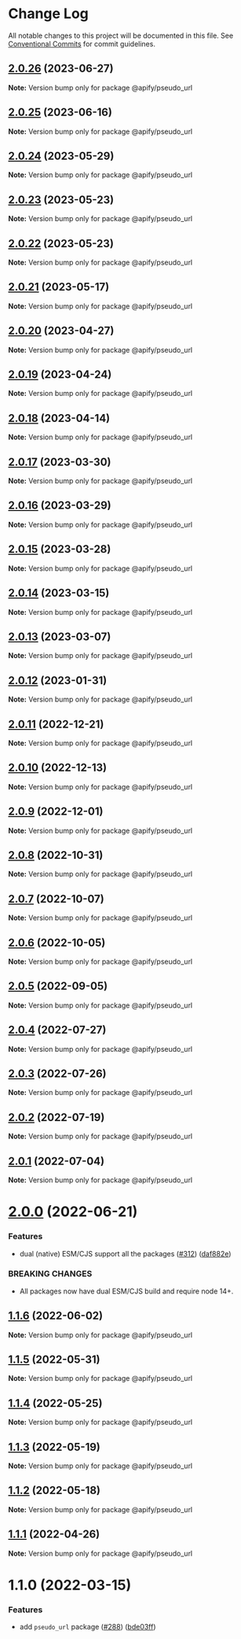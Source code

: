 # Change Log

All notable changes to this project will be documented in this file.
See [Conventional Commits](https://conventionalcommits.org) for commit guidelines.

## [2.0.26](https://github.com/apify/apify-shared-js/compare/@apify/pseudo_url@2.0.25...@apify/pseudo_url@2.0.26) (2023-06-27)

**Note:** Version bump only for package @apify/pseudo_url





## [2.0.25](https://github.com/apify/apify-shared-js/compare/@apify/pseudo_url@2.0.24...@apify/pseudo_url@2.0.25) (2023-06-16)

**Note:** Version bump only for package @apify/pseudo_url





## [2.0.24](https://github.com/apify/apify-shared-js/compare/@apify/pseudo_url@2.0.23...@apify/pseudo_url@2.0.24) (2023-05-29)

**Note:** Version bump only for package @apify/pseudo_url





## [2.0.23](https://github.com/apify/apify-shared-js/compare/@apify/pseudo_url@2.0.22...@apify/pseudo_url@2.0.23) (2023-05-23)

**Note:** Version bump only for package @apify/pseudo_url





## [2.0.22](https://github.com/apify/apify-shared-js/compare/@apify/pseudo_url@2.0.21...@apify/pseudo_url@2.0.22) (2023-05-23)

**Note:** Version bump only for package @apify/pseudo_url





## [2.0.21](https://github.com/apify/apify-shared-js/compare/@apify/pseudo_url@2.0.20...@apify/pseudo_url@2.0.21) (2023-05-17)

**Note:** Version bump only for package @apify/pseudo_url





## [2.0.20](https://github.com/apify/apify-shared-js/compare/@apify/pseudo_url@2.0.19...@apify/pseudo_url@2.0.20) (2023-04-27)

**Note:** Version bump only for package @apify/pseudo_url





## [2.0.19](https://github.com/apify/apify-shared-js/compare/@apify/pseudo_url@2.0.18...@apify/pseudo_url@2.0.19) (2023-04-24)

**Note:** Version bump only for package @apify/pseudo_url





## [2.0.18](https://github.com/apify/apify-shared-js/compare/@apify/pseudo_url@2.0.17...@apify/pseudo_url@2.0.18) (2023-04-14)

**Note:** Version bump only for package @apify/pseudo_url





## [2.0.17](https://github.com/apify/apify-shared-js/compare/@apify/pseudo_url@2.0.16...@apify/pseudo_url@2.0.17) (2023-03-30)

**Note:** Version bump only for package @apify/pseudo_url





## [2.0.16](https://github.com/apify/apify-shared-js/compare/@apify/pseudo_url@2.0.15...@apify/pseudo_url@2.0.16) (2023-03-29)

**Note:** Version bump only for package @apify/pseudo_url





## [2.0.15](https://github.com/apify/apify-shared-js/compare/@apify/pseudo_url@2.0.14...@apify/pseudo_url@2.0.15) (2023-03-28)

**Note:** Version bump only for package @apify/pseudo_url





## [2.0.14](https://github.com/apify/apify-shared-js/compare/@apify/pseudo_url@2.0.13...@apify/pseudo_url@2.0.14) (2023-03-15)

**Note:** Version bump only for package @apify/pseudo_url





## [2.0.13](https://github.com/apify/apify-shared-js/compare/@apify/pseudo_url@2.0.12...@apify/pseudo_url@2.0.13) (2023-03-07)

**Note:** Version bump only for package @apify/pseudo_url





## [2.0.12](https://github.com/apify/apify-shared-js/compare/@apify/pseudo_url@2.0.11...@apify/pseudo_url@2.0.12) (2023-01-31)

**Note:** Version bump only for package @apify/pseudo_url





## [2.0.11](https://github.com/apify/apify-shared-js/compare/@apify/pseudo_url@2.0.10...@apify/pseudo_url@2.0.11) (2022-12-21)

**Note:** Version bump only for package @apify/pseudo_url





## [2.0.10](https://github.com/apify/apify-shared-js/compare/@apify/pseudo_url@2.0.9...@apify/pseudo_url@2.0.10) (2022-12-13)

**Note:** Version bump only for package @apify/pseudo_url





## [2.0.9](https://github.com/apify/apify-shared-js/compare/@apify/pseudo_url@2.0.8...@apify/pseudo_url@2.0.9) (2022-12-01)

**Note:** Version bump only for package @apify/pseudo_url





## [2.0.8](https://github.com/apify/apify-shared-js/compare/@apify/pseudo_url@2.0.7...@apify/pseudo_url@2.0.8) (2022-10-31)

**Note:** Version bump only for package @apify/pseudo_url





## [2.0.7](https://github.com/apify/apify-shared-js/compare/@apify/pseudo_url@2.0.6...@apify/pseudo_url@2.0.7) (2022-10-07)

**Note:** Version bump only for package @apify/pseudo_url





## [2.0.6](https://github.com/apify/apify-shared-js/compare/@apify/pseudo_url@2.0.5...@apify/pseudo_url@2.0.6) (2022-10-05)

**Note:** Version bump only for package @apify/pseudo_url





## [2.0.5](https://github.com/apify/apify-shared-js/compare/@apify/pseudo_url@2.0.4...@apify/pseudo_url@2.0.5) (2022-09-05)

**Note:** Version bump only for package @apify/pseudo_url





## [2.0.4](https://github.com/apify/apify-shared-js/compare/@apify/pseudo_url@2.0.3...@apify/pseudo_url@2.0.4) (2022-07-27)

**Note:** Version bump only for package @apify/pseudo_url





## [2.0.3](https://github.com/apify/apify-shared-js/compare/@apify/pseudo_url@2.0.2...@apify/pseudo_url@2.0.3) (2022-07-26)

**Note:** Version bump only for package @apify/pseudo_url





## [2.0.2](https://github.com/apify/apify-shared-js/compare/@apify/pseudo_url@2.0.1...@apify/pseudo_url@2.0.2) (2022-07-19)

**Note:** Version bump only for package @apify/pseudo_url





## [2.0.1](https://github.com/apify/apify-shared-js/compare/@apify/pseudo_url@2.0.0...@apify/pseudo_url@2.0.1) (2022-07-04)

**Note:** Version bump only for package @apify/pseudo_url





# [2.0.0](https://github.com/apify/apify-shared-js/compare/@apify/pseudo_url@1.1.6...@apify/pseudo_url@2.0.0) (2022-06-21)


### Features

* dual (native) ESM/CJS support all the packages ([#312](https://github.com/apify/apify-shared-js/issues/312)) ([daf882e](https://github.com/apify/apify-shared-js/commit/daf882ecdb3ff5b75975b92fc3528802a53bc736))


### BREAKING CHANGES

* All packages now have dual ESM/CJS build and require node 14+.





## [1.1.6](https://github.com/apify/apify-shared-js/compare/@apify/pseudo_url@1.1.5...@apify/pseudo_url@1.1.6) (2022-06-02)

**Note:** Version bump only for package @apify/pseudo_url





## [1.1.5](https://github.com/apify/apify-shared-js/compare/@apify/pseudo_url@1.1.4...@apify/pseudo_url@1.1.5) (2022-05-31)

**Note:** Version bump only for package @apify/pseudo_url





## [1.1.4](https://github.com/apify/apify-shared-js/compare/@apify/pseudo_url@1.1.3...@apify/pseudo_url@1.1.4) (2022-05-25)

**Note:** Version bump only for package @apify/pseudo_url





## [1.1.3](https://github.com/apify/apify-shared-js/compare/@apify/pseudo_url@1.1.2...@apify/pseudo_url@1.1.3) (2022-05-19)

**Note:** Version bump only for package @apify/pseudo_url





## [1.1.2](https://github.com/apify/apify-shared-js/compare/@apify/pseudo_url@1.1.1...@apify/pseudo_url@1.1.2) (2022-05-18)

**Note:** Version bump only for package @apify/pseudo_url





## [1.1.1](https://github.com/apify/apify-shared-js/compare/@apify/pseudo_url@1.1.0...@apify/pseudo_url@1.1.1) (2022-04-26)

**Note:** Version bump only for package @apify/pseudo_url





# 1.1.0 (2022-03-15)


### Features

* add `pseudo_url` package ([#288](https://github.com/apify/apify-shared-js/issues/288)) ([bde03ff](https://github.com/apify/apify-shared-js/commit/bde03ffff5efb13189c7a73a725ad8befe390796))
